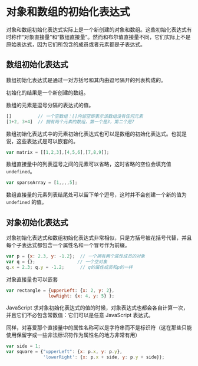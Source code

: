 # 对象和数组的初始化表达式

对象和数组初始化表达式实际上是一个新创建的对象和数组。这些初始化表达式有时称作“对象直接量”和“数组直接量”。然而和布尔值直接量不同，它们实际上不是原始表达式，因为它们所包含的成员或者元素都是子表达式。

## 数组初始化表达式

数组初始化表达式是通过一对方括号和其内由逗号隔开的列表构成的。

初始化的结果是一个新创建的数组。

数组的元素是逗号分隔的表达式的值。

```javascript
[]			// 一个空数组：[]内留空即表示该数组没有任何元素
[1+2, 3+4]	// 拥有两个元素的数组，第一个是3，第二个是7
```

数组初始化表达式中的元素初始化表达式也可以是数组的初始化表达式。也就是说，这些表达式是可以嵌套的。

```javascript
var matrix = [[1,2,3],[4,5,6],[7,8,9]];
```

数组直接量中的列表逗号之间的元素可以省略，这时省略的空位会填充值 `undefined`。

```javascript
var sparseArray = [1,,,,5];
```

数组直接量的元素列表结尾处可以留下单个逗号，这时并不会创建一个新的值为 `undefined` 的值。

## 对象初始化表达式

对象初始化表达式和数组初始化表达式非常相似，只是方括号被花括号代替，并且每个子表达式都包含一个属性名和一个冒号作为前缀。

```javascript
var p = {x: 2.3, y: -1.2};	// 一个拥有两个属性成员的对象
var q = {};				   // 一个空对象
q.x = 2.3; q.y = -1.2;	    // q的属性成员和p的一样
```

对象直接量也可以嵌套

```javascript
var rectangle = {upperLeft: {x: 2, y: 2},
    			lowRight: {x: 4, y: 5} };
```

JavaScript 求对象初始化表达式的值的时候，对象表达式也都会各自计算一次，并且它们不必包含常数值：它们可以是任意 JavaScript 表达式。

同样，对喜爱那个直接量中的属性名称可以是字符串而不是标识符（这在那些只能使用保留字或一些非法标识符作为属性名的地方非常有用）

```javascript
var side = 1;
var square = {"upperLeft": {x: p.x, y: p.y},
              'lowerRight': {x: p.x + side, y: p.y + side}};
```

